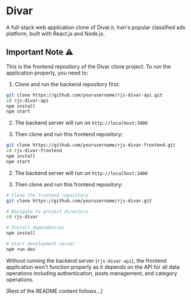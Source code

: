# Divar

A full-stack web application clone of Divar.ir, Iran's popular classified ads platform, built with React.js and Node.js.

## Important Note ⚠️

This is the frontend repository of the Divar clone project. To run the application properly, you need to:

1. Clone and run the backend repository first:

```bash
git clone https://github.com/yourusername/rjs-divar-api.git
cd rjs-divar-api
npm install
npm start
```

2. The backend server will run on `http://localhost:3400`

3. Then clone and run this frontend repository:

```bash
git clone https://github.com/yourusername/rjs-divar-frontend.git
cd rjs-divar-frontend
npm install
npm start
```
2. The backend server will run on `http://localhost:3400`

3. Then clone and run this frontend repository:
```bash
# Clone the frontend repository
git clone https://github.com/yourusername/rjs-divar.git

# Navigate to project directory
cd rjs-divar

# Install dependencies
npm install

# Start development server
npm run dev
```

Without running the backend server (`rjs-divar-api`), the frontend application won't function properly as it depends on the API for all data operations including authentication, posts management, and category operations.

[Rest of the README content follows...]
